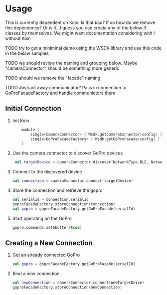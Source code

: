 # Usage

This is currently dependent on Koin. Is that bad? If so how do we remove this dependency?
Or is it...I guess you can create any of the below 3 classes by themselves.
We might want documentation considering with / without Koin

TODO try to get a miniminal demo using the WSDK library and use this code in the below samples.

TODO we should review the naming and grouping below. Maybe "cameraConnector" should be something more generic

TODO should we remove the "facade" naming

TODO abstract away communicator? Pass in connection to GoProFacadeFactory and handle communictors there

## Initial Connection

1. Init Koin
    ```kotlin
        module {
            single<CameraConnector> { Wsdk.getCameraConnector(config) }
            single<GoProFacadeFactory> { Wsdk.getGoProFacade(config) }
        }
    ```

1. Use the camera connector to discover GoPro devices
   ```kotlin
    val targetDevice = cameraConnector.discover(NetworkType.BLE, NetworkType.WIFI_WLAN).first()
   ```

1. Connect to the discovered device
   ```kotlin
   val connection = cameraConnector.connect(targetDevice)
   ```

1. Store the connection and retrieve the gopro
   ```kotlin
   val serialId = connection.serialId
   goproFacadeFactory.storeConnection(connection)
   val gopro = goproFacadeFactory.getGoProFacade(serialId)
   ```

1. Start operating on the GoPro
   ```kotlin
   gopro.commands.setShutter(true)
   ```

## Creating a New Connection

1. Get an already connected GoPro
   ```kotlin
   val gopro = goproFacadeFactory.getGoProFacade(serialId)
   ```

1. Bind a new connection
    ```kotlin
    val newConnection = cameraConnector.connect(newTargetDeice)
    goproFacadeFactory.storeConnection(newConnection)
    ```